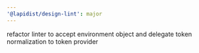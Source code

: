 ```yaml
---
'@lapidist/design-lint': major
---
```


refactor linter to accept environment object and delegate token normalization to token provider
